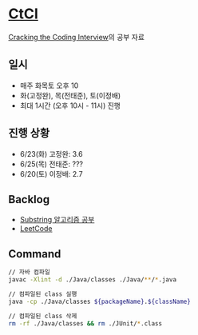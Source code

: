 # [CtCI](https://github.com/careercup/CtCI-6th-Edition)

[Cracking the Coding Interview](http://www.yes24.com/Product/Goods/44305533)의 공부 자료

## 일시

- 매주 화목토 오후 10
- 화(고정완), 목(전태준), 토(이정배)
- 최대 1시간 (오후 10시 - 11시) 진행

## 진행 상황

- 6/23(화) 고정완: 3.6
- 6/25(목) 전태준: ???
- 6/20(토) 이정배: 2.7

## Backlog

- [Substring 알고리즘 공부](http://1ambda.github.io/algorithm/algorithm-part2-4/)
- [LeetCode](https://leetcode.com/explore/featured/card/top-interview-questions-easy)

## Command

```sh
// 자바 컴파일
javac -Xlint -d ./Java/classes ./Java/**/*.java

// 컴파일된 class 실행
java -cp ./Java/classes ${packageName}.${className}

// 컴파일된 class 삭제
rm -rf ./Java/classes && rm ./JUnit/*.class
```
